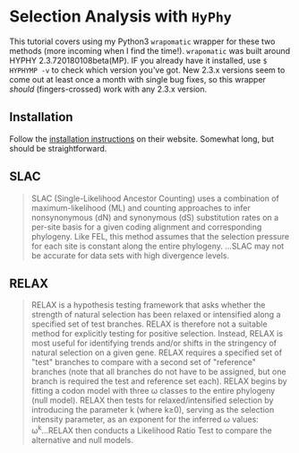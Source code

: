 # Selection Analysis with `HyPhy`

This tutorial covers using my Python3 `wrapomatic` wrapper for these two methods (more incoming when I find the time!). `wrapomatic` was built around HYPHY 2.3.720180108beta(MP). IF you already have it installed, use `$ HYPHYMP -v` to check which version you've got. New 2.3.x versions seem to come out at least once a month with single bug fixes, so this wrapper *should* (fingers-crossed) work with any 2.3.x version. 

## Installation

Follow the [installation instructions](https://veg.github.io/hyphy-site/installation/) on their website. Somewhat long, but should be straightforward. 

## SLAC

> SLAC (Single-Likelihood Ancestor Counting) uses a combination of maximum-likelihood (ML) and counting approaches to infer nonsynonymous (dN) and synonymous (dS) substitution rates on a per-site basis for a given coding alignment and corresponding phylogeny. Like FEL, this method assumes that the selection pressure for each site is constant along the entire phylogeny. ...SLAC may not be accurate for data sets with high divergence levels.

## RELAX

> RELAX is a hypothesis testing framework that asks whether the strength of natural selection has been relaxed or intensified along a specified set of test branches. RELAX is therefore not a suitable method for explicitly testing for positive selection. Instead, RELAX is most useful for identifying trends and/or shifts in the stringency of natural selection on a given gene. RELAX requires a specified set of "test" branches to compare with a second set of "reference" branches (note that all branches do not have to be assigned, but one branch is required the test and reference set each). RELAX begins by fitting a codon model with three ω classes to the entire phylogeny (null model). RELAX then tests for relaxed/intensified selection by introducing the parameter k (where k≥0), serving as the selection intensity parameter, as an exponent for the inferred ω values: ω<sup>k</sup>...RELAX then conducts a Likelihood Ratio Test to compare the alternative and null models. 
